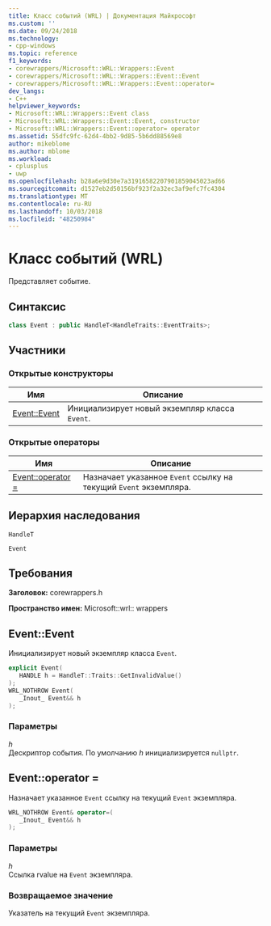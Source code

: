 ```yaml
---
title: Класс событий (WRL) | Документация Майкрософт
ms.custom: ''
ms.date: 09/24/2018
ms.technology:
- cpp-windows
ms.topic: reference
f1_keywords:
- corewrappers/Microsoft::WRL::Wrappers::Event
- corewrappers/Microsoft::WRL::Wrappers::Event::Event
- corewrappers/Microsoft::WRL::Wrappers::Event::operator=
dev_langs:
- C++
helpviewer_keywords:
- Microsoft::WRL::Wrappers::Event class
- Microsoft::WRL::Wrappers::Event::Event, constructor
- Microsoft::WRL::Wrappers::Event::operator= operator
ms.assetid: 55dfc9fc-62d4-4bb2-9d85-5b6dd88569e8
author: mikeblome
ms.author: mblome
ms.workload:
- cplusplus
- uwp
ms.openlocfilehash: b28a6e9d30e7a31916582207901859045023ad66
ms.sourcegitcommit: d1527eb2d50156bf923f2a32ec3af9efc7fc4304
ms.translationtype: MT
ms.contentlocale: ru-RU
ms.lasthandoff: 10/03/2018
ms.locfileid: "48250984"
---
```

# <a name="event-class-wrl"></a>Класс событий (WRL)

Представляет событие.

## <a name="syntax"></a>Синтаксис

```cpp
class Event : public HandleT<HandleTraits::EventTraits>;
```

## <a name="members"></a>Участники

### <a name="public-constructors"></a>Открытые конструкторы

Имя                   | Описание
---------------------- | ------------------------------------------------
[Event::Event](#event) | Инициализирует новый экземпляр класса `Event`.

### <a name="public-operators"></a>Открытые операторы

Имя                                 | Описание
------------------------------------ | ------------------------------------------------------------------------
[Event::operator =](#operator-assign) | Назначает указанное `Event` ссылку на текущий `Event` экземпляра.

## <a name="inheritance-hierarchy"></a>Иерархия наследования

`HandleT`

`Event`

## <a name="requirements"></a>Требования

**Заголовок:** corewrappers.h

**Пространство имен:** Microsoft::wrl:: wrappers

## <a name="event"></a>Event::Event

Инициализирует новый экземпляр класса `Event`.

```cpp
explicit Event(
   HANDLE h = HandleT::Traits::GetInvalidValue()  
);
WRL_NOTHROW Event(
   _Inout_ Event&& h
);
```

### <a name="parameters"></a>Параметры

*h*<br/>
Дескриптор события. По умолчанию *h* инициализируется `nullptr`.

## <a name="operator-assign"></a>Event::operator =

Назначает указанное `Event` ссылку на текущий `Event` экземпляра.

```cpp
WRL_NOTHROW Event& operator=(
   _Inout_ Event&& h
);
```

### <a name="parameters"></a>Параметры

*h*<br/>
Ссылка rvalue на `Event` экземпляра.

### <a name="return-value"></a>Возвращаемое значение

Указатель на текущий `Event` экземпляра.
